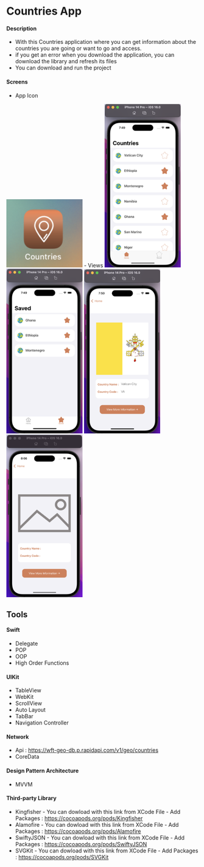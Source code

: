 # Countries App

#### Description
- With this Countries application  where you can get information about the countries you are going or want to go and access.
- if you get an error when you download the application, you can download the library and refresh its files
- You can download and run the project

#### Screens
- App Icon
<img src="https://github.com/busragunees/Countries/blob/main/screenshots/appicon.png" width="200" /> 
- Views
<img src="https://github.com/busragunees/Countries/blob/main/screenshots/home.png" width="200" /> 
<img src="https://github.com/busragunees/Countries/blob/main/screenshots/saved_view.png" width="200" /> 
<img src="https://github.com/busragunees/Countries/blob/main/screenshots/detaill_view.png" width="200" />
<img src="https://github.com/busragunees/Countries/blob/main/screenshots/withPlaceholder_view.png" width="200" />

## Tools

#### Swift
  - Delegate
  - POP
  - OOP
  - High Order Functions
  
#### UIKit
  - TableView
  - WebKit
  - ScrollView
  - Auto Layout
  - TabBar
  - Navigation Controller
  
#### Network
  - Api : https://wft-geo-db.p.rapidapi.com/v1/geo/countries
  - CoreData
  
#### Design Pattern Architecture
  - MVVM 

#### Third-party Library
  - Kingfisher - You can dowload with this link from XCode File - Add Packages :
      https://cocoapods.org/pods/Kingfisher
  - Alamofire - You can dowload with this link from XCode File - Add Packages :
      https://cocoapods.org/pods/Alamofire
  - SwiftyJSON - You can dowload with this link from XCode File - Add Packages :
      https://cocoapods.org/pods/SwiftyJSON 
  - SVGKit - You can dowload with this link from XCode File - Add Packages :
      https://cocoapods.org/pods/SVGKit 

    
 
      
